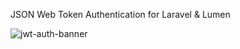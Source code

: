 JSON Web Token Authentication for Laravel & Lumen

![jwt-auth-banner](https://raw.githubusercontent.com/PHP-Open-Source-Saver/jwt-auth/main/.github/banner.png)
